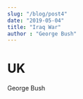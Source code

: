 ```yaml
---
slug: "/blog/post4"
date: "2019-05-04"
title: "Iraq War"
author : "George Bush"
---
```


# UK

George Bush
